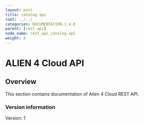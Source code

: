 ```yaml
---
layout: post
title: catalog-api
root: ../../
categories: DOCUMENTATION-1.4.0
parent: [rest_api]
node_name: rest_api_catalog-api
weight: 6
---
```


# ALIEN 4 Cloud API

## Overview
This section contains documentation of Alien 4 Cloud REST API.

### Version information
Version: 1

